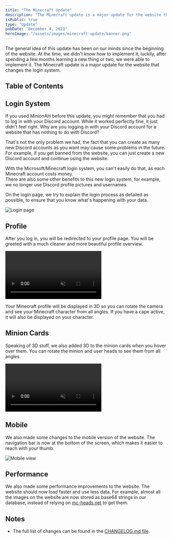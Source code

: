 ```yaml
---
title: "The Minecraft Update"
description: "The Minecraft update is a major update for the website that changes the login system, introduces performance updates and some under-the-hood changes. Read more about it here."
isPublic: true
type: "Update"
pubDate: "December 4, 2023"
heroImage: "/assets/images/minecraft-update/banner.png"
---
```


The general idea of this update has been on our minds since the beginning of the website. At the time, we didn't know how to implement it, luckily, after spending a few months learning a new thing or two, we were able to implement it. The Minecraft update is a major update for the website that changes the login system.

## Table of Contents

## Login System

If you used MinionAH before this update, you might remember that you had to log in with your Discord account. While it worked perfectly fine, it just didn't feel right. Why are you logging in with your Discord account for a website that has nothing to do with Discord?  

That's not the only problem we had, the fact that you can create as many new Discord accounts as you want may cause some problems in the future. For example, if you get banned from the website, you can just create a new Discord account and continue using the website.  

With the Microsoft/Minecraft login system, you can't easily do that, as each Minecraft account costs money.  
There are also some other benefits to this new login system, for example, we no longer use Discord profile pictures and usernames.

On the login page, we try to explain the login process as detailed as possible, to ensure that you know what's happening with your data.
<div class="bg-neutral-950 rounded-lg p-4">
  <img src="/assets/images/minecraft-update/loginPage.png" class="max-h-[48rem] !w-auto mx-auto" alt="Login page"/>
</div>

## Profile

After you log in, you will be redirected to your profile page. You will be greeted with a much cleaner and more beautiful profile overview.
<div class="bg-neutral-950 rounded-lg p-4">
  <video muted={true} loop={true} autoPlay={true} class="max-h-96 !w-auto mx-auto" alt="Profile page">
    <source src="/assets/videos/minecraft-update/profilePage.mp4" type="video/mp4"/>
  </video>
</div>

Your Minecraft profile will be displayed in 3D so you can rotate the camera and see your Minecraft character from all angles. If you have a cape active, it will also be displayed on your character.

## Minion Cards

Speaking of 3D stuff, we also added 3D to the minion cards when you hover over them. You can rotate the minion and user heads to see them from all angles.
<div class="bg-neutral-950 rounded-lg p-4">
  <video muted={true} loop={true} autoPlay={true} class="max-h-96 !w-auto mx-auto" alt="Minion card">
    <source src="/assets/videos/minecraft-update/minionCard.mp4" type="video/mp4"/>
  </video>
</div>

## Mobile

We also made some changes to the mobile version of the website. The navigation bar is now at the bottom of the screen, which makes it easier to reach with your thumb.

<div class="bg-neutral-950 rounded-lg p-4">
  <img src="/assets/images/minecraft-update/mobileView.png" class="max-h-[48rem] !w-auto mx-auto" alt="Mobile view"/>
</div>

## Performance

We also made some performance improvements to the website. The website should now load faster and use less data. For example, almost all the images on the website are now stored as base64 strings in our database, instead of relying on <a href="https://mc-heads.net" target="_blank">mc-heads.net</a> to get them.

## Notes

- The full list of changes can be found in the <a href="https://github.com/DarthGigi/MinionAH/blob/main/CHANGELOG.md#110---2023-12-04" target="_blank">CHANGELOG.md file</a>.